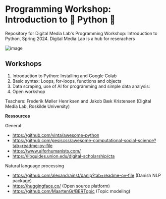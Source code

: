 # Programming Workshop: Introduction to 🐍 Python 🐍
Repository for Digital Media Lab's Programming Workshop: Introduction to Python, Spring 2024. Digital Media Lab is a hub for reserachers 

![image](https://github.com/Frederikmh90/python_workshop/assets/67645182/2b683e5b-5967-4470-99fb-7e6d6928d9fb)


## Workshops
1) Introduction to Python: Installing and Google Colab
2) Basic syntax: Loops, for-loops, functions and objects
3) Data scraping, use of AI for programming and simple data analysis:
4) Open workshop

Teachers: Frederik Møller Henriksen and Jakob Bæk Kristensen
(Digital Media Lab, Roskilde University)

**Ressources**

General
* https://github.com/vinta/awesome-python
* https://github.com/gesiscss/awesome-computational-social-science?tab=readme-ov-file
* https://www.aiforhumanists.com/
* https://libguides.union.edu/digital-scholarship/cta


Natural language processing
* https://github.com/alexandrainst/danlp?tab=readme-ov-file (Danish NLP package)
* https://huggingface.co/ (Open source platform)
* https://github.com/MaartenGr/BERTopic (Topic modeling)
